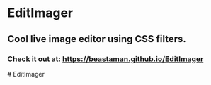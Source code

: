 # EditImager
## Cool live image editor using CSS filters.
### Check it out at: https://beastaman.github.io/EditImager
#   E d i t I m a g e r 
 
 